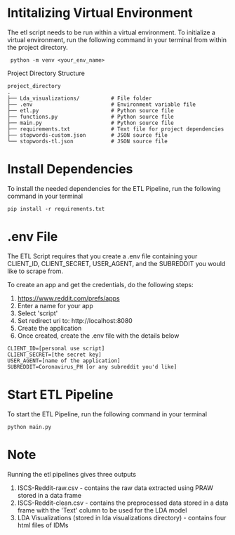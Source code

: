 # Intitalizing Virtual Environment
The etl script needs to be run within a virtual environment. 
To initialize a virtual environment, run the following command in your terminal
from within the project directory.

`` python -m venv <your_env_name>``

Project Directory Structure

```
project_directory
.
├── Lda_visualizations/          # File folder
├── .env                         # Environment variable file
├── etl.py                       # Python source file
├── functions.py                 # Python source file
├── main.py                      # Python source file
├── requirements.txt             # Text file for project dependencies
├── stopwords-custom.json        # JSON source file
└── stopwords-tl.json            # JSON source file
```

# Install Dependencies

To install the needed dependencies for the ETL Pipeline,
run the following command in your terminal

``pip install -r requirements.txt``

# .env File

The ETL Script requires that you create a .env file containing 
your CLIENT_ID, CLIENT_SECRET, USER_AGENT, and the SUBREDDIT you 
would like to scrape from. 

To create an app and get the credentials, do the following steps:
1. https://www.reddit.com/prefs/apps
2. Enter a name for your app
3. Select 'script'
4. Set redirect uri to: http://localhost:8080
5. Create the application
6. Once created, create the .env file with the details below

```
CLIENT_ID=[personal use script]
CLIENT_SECRET=[the secret key]
USER_AGENT=[name of the application]
SUBREDDIT=Coronavirus_PH [or any subreddit you'd like]
```

# Start ETL Pipeline
To start the ETL Pipeline, run the following command in your terminal

```python main.py```

# Note
Running the etl pipelines gives three outputs
1. ISCS-Reddit-raw.csv - contains the raw data extracted using PRAW stored in a data frame
2. ISCS-Reddit-clean.csv - contains the preprocessed data stored in a data frame with the 'Text' column to be used for the LDA model
3. LDA Visualizations (stored in lda visualizations directory) - contains four html files of IDMs
